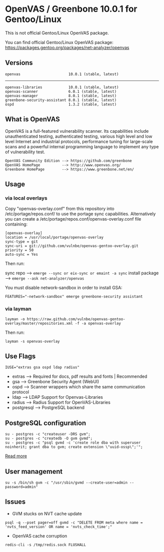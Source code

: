 # OpenVAS / Greenbone 10.0.1 for Gentoo/Linux

This is not official Gentoo/Linux OpenVAS package.

You can find official Gentoo/Linux OpenVAS package: 
https://packages.gentoo.org/packages/net-analyzer/openvas

## Versions

    openvas                      10.0.1 (stable, latest)

---------------------------------------

    openvas-libraries            10.0.1 (stable, latest)
    openvas-scanner              6.0.1 (stable, latest)
    openvas-manager              8.0.1 (stable, latest)
    greenbone-security-assistant 8.0.1 (stable, latest)
    ospd                         1.3.2 (stable, latest)

## What is OpenVAS

OpenVAS is a full-featured vulnerability scanner. Its capabilities include unauthenticated testing, authenticated testing, various high level and low level Internet and industrial protocols, performance tuning for large-scale scans and a powerful internal programming language to implement any type of vulnerability test.

    OpenVAS Community Edition --> https://github.com/greenbone
    OpenVAS HomePage          --> http://www.openvas.org/
    Greenbone HomePage        --> https://www.greenbone.net/en/

## Usage

### via local overlays

Copy "openvas-overlay.conf" from this repository into /etc/portage/repos.conf/ to use the portage sync capabilities.
Alternatively you can create a /etc/portage/repos.conf/openvas-overlay.conf file containing:

    [openvas-overlay]
    location = /usr/local/portage/openvas-overlay
    sync-type = git
    sync-uri = git://github.com/vulnbe/openvas-gentoo-overlay.git
    priority = 50
    auto-sync = Yes

Then run:

sync repo       --> `emerge --sync or eix-sync or emaint -a sync`
install package --> `emerge --ask net-analyzer/openvas`

You must disable network-sandbox in order to install GSA:
    
    FEATURES="-network-sandbox" emerge greenbone-security assistant

### via layman

    layman -o https://raw.github.com/vulnbe/openvas-gentoo-overlay/master/repositories.xml -f -a openvas-overlay

Then run:

    layman -s openvas-overlay

## Use Flags

    IUSE="extras gsa ospd ldap radius"

- extras     --> Required for docs, pdf results and fonts | Recommended
- gsa        --> Greenbone Security Agent (WebUI)
- ospd       --> Scanner wrappers which share the same communication protocol
- ldap       --> LDAP Support for Openvas-Libraries
- radius     --> Radius Support for OpenVAS-Libraries
- postgresql --> PostgreSQL backend

## PostgreSQL configuration

    su - postgres -c "createuser -DRS gvm";
    su - postgres -c "createdb -O gvm gvmd";
    su - postgres -c "psql gvmd -c 'create role dba with superuser noinherit; grant dba to gvm; create extension \"uuid-ossp\";'";
    
[Read more](https://github.com/greenbone/gvmd/blob/master/INSTALL.md#configure-postgresql-database-backend)

## User management

    su -s /bin/sh gvm -c "/usr/sbin/gvmd --create-user=admin --password=admin"

## Issues

- GVM stucks on NVT cache update

`psql -q --pset pager=off gvmd -c "DELETE FROM meta where name = 'nvts_feed_version' OR name = 'nvts_check_time';"`

- OpenVAS cache corruption

`redis-cli -s /tmp/redis.sock FLUSHALL`

